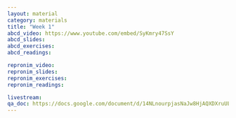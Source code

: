 ```yaml
---
layout: material
category: materials
title: "Week 1"
abcd_video: https://www.youtube.com/embed/SyKmry47SsY
abcd_slides:
abcd_exercises:
abcd_readings:

repronim_video:
repronim_slides:
repronim_exercises:
repronim_readings:

livestream:
qa_doc: https://docs.google.com/document/d/14NLnourpjasNaJw8HjAQXDXruULLYN4NK-yNzY0K1Xo/edit?usp=sharing
---
```


